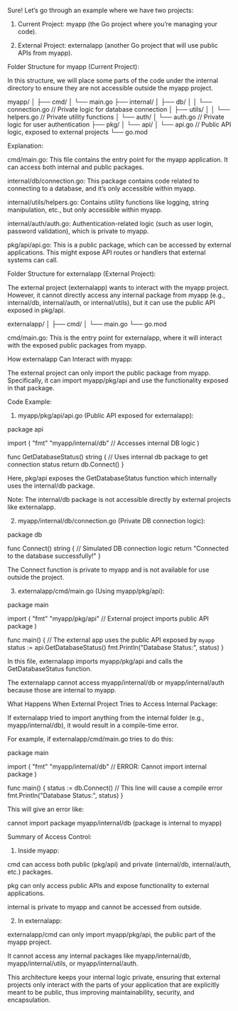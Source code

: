 Sure! Let’s go through an example where we have two projects:

1. Current Project: myapp (the Go project where you’re managing your code).


2. External Project: externalapp (another Go project that will use public APIs from myapp).



Folder Structure for myapp (Current Project):

In this structure, we will place some parts of the code under the internal directory to ensure they are not accessible outside the myapp project.

myapp/
│
├── cmd/
│   └── main.go
├── internal/
│   ├── db/
│   │   └── connection.go  // Private logic for database connection
│   ├── utils/
│   │   └── helpers.go     // Private utility functions
│   └── auth/
│       └── auth.go        // Private logic for user authentication
├── pkg/
│   └── api/
│       └── api.go         // Public API logic, exposed to external projects
└── go.mod

Explanation:

cmd/main.go: This file contains the entry point for the myapp application. It can access both internal and public packages.

internal/db/connection.go: This package contains code related to connecting to a database, and it’s only accessible within myapp.

internal/utils/helpers.go: Contains utility functions like logging, string manipulation, etc., but only accessible within myapp.

internal/auth/auth.go: Authentication-related logic (such as user login, password validation), which is private to myapp.

pkg/api/api.go: This is a public package, which can be accessed by external applications. This might expose API routes or handlers that external systems can call.


Folder Structure for externalapp (External Project):

The external project (externalapp) wants to interact with the myapp project. However, it cannot directly access any internal package from myapp (e.g., internal/db, internal/auth, or internal/utils), but it can use the public API exposed in pkg/api.

externalapp/
│
├── cmd/
│   └── main.go
└── go.mod

cmd/main.go: This is the entry point for externalapp, where it will interact with the exposed public packages from myapp.


How externalapp Can Interact with myapp:

The external project can only import the public package from myapp. Specifically, it can import myapp/pkg/api and use the functionality exposed in that package.

Code Example:

1. myapp/pkg/api/api.go (Public API exposed for externalapp):

package api

import (
    "fmt"
    "myapp/internal/db"  // Accesses internal DB logic
)

func GetDatabaseStatus() string {
    // Uses internal db package to get connection status
    return db.Connect()
}

Here, pkg/api exposes the GetDatabaseStatus function which internally uses the internal/db package.

Note: The internal/db package is not accessible directly by external projects like externalapp.


2. myapp/internal/db/connection.go (Private DB connection logic):

package db

func Connect() string {
    // Simulated DB connection logic
    return "Connected to the database successfully!"
}

The Connect function is private to myapp and is not available for use outside the project.


3. externalapp/cmd/main.go (Using myapp/pkg/api):

package main

import (
    "fmt"
    "myapp/pkg/api"  // External project imports public API package
)

func main() {
    // The external app uses the public API exposed by `myapp`
    status := api.GetDatabaseStatus()
    fmt.Println("Database Status:", status)
}

In this file, externalapp imports myapp/pkg/api and calls the GetDatabaseStatus function.

The externalapp cannot access myapp/internal/db or myapp/internal/auth because those are internal to myapp.


What Happens When External Project Tries to Access Internal Package:

If externalapp tried to import anything from the internal folder (e.g., myapp/internal/db), it would result in a compile-time error.

For example, if externalapp/cmd/main.go tries to do this:

package main

import (
    "fmt"
    "myapp/internal/db"  // ERROR: Cannot import internal package
)

func main() {
    status := db.Connect()  // This line will cause a compile error
    fmt.Println("Database Status:", status)
}

This will give an error like:

cannot import package myapp/internal/db (package is internal to myapp)

Summary of Access Control:

1. Inside myapp:

cmd can access both public (pkg/api) and private (internal/db, internal/auth, etc.) packages.

pkg can only access public APIs and expose functionality to external applications.

internal is private to myapp and cannot be accessed from outside.



2. In externalapp:

externalapp/cmd can only import myapp/pkg/api, the public part of the myapp project.

It cannot access any internal packages like myapp/internal/db, myapp/internal/utils, or myapp/internal/auth.




This architecture keeps your internal logic private, ensuring that external projects only interact with the parts of your application that are explicitly meant to be public, thus improving maintainability, security, and encapsulation.

